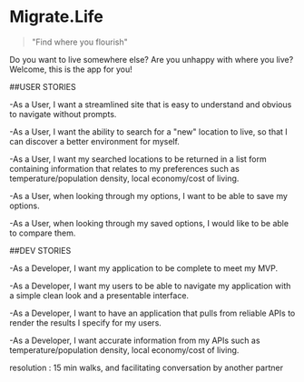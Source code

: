 # Migrate.Life

>"Find where you flourish"

Do you want to live somewhere else? Are you unhappy with where you live? Welcome, this is the app for you!
 



##USER STORIES

-As a User, I want a streamlined site that is easy to understand and obvious to navigate without prompts.

-As a User, I want the ability to search for a "new" location to live, so that I can discover a better environment for myself.

-As a User, I want my searched locations to be returned in a list form containing information that relates to my preferences such as temperature/population density, local economy/cost of living.

-As a User, when looking through my options, I want to be able to save my options.

-As a User, when looking through my saved options, I would like to be able to compare them.

 ##DEV STORIES

-As a Developer, I want my application to be complete to meet my MVP.

-As a Developer, I want my users to be able to navigate my application with a simple clean look and a presentable interface.

-As a Developer, I want to have an application that pulls from reliable APIs to render the results I specify for my users.

-As a Developer, I want accurate information from my APIs such as temperature/population density, local economy/cost of living.


resolution : 15 min walks, and facilitating conversation by another partner  